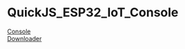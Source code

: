 # QuickJS_ESP32_IoT_Console

[Console](https://poruruba.github.io/QuickJS_ESP32_IoT_Console/quickjs_console/)
<br>
[Downloader](https://poruruba.github.io/QuickJS_ESP32_IoT_Console/quickjs_downloader/)
